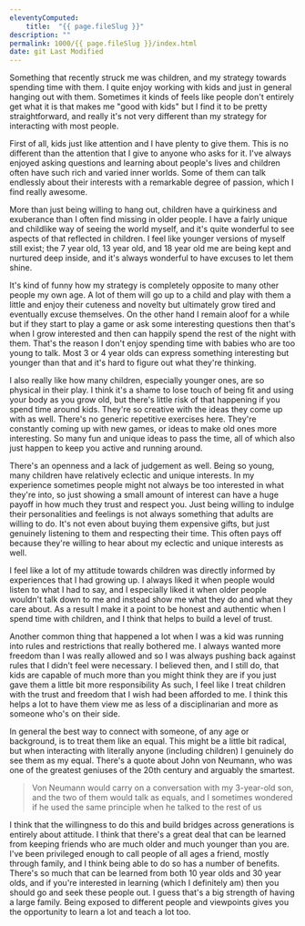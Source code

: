 ```yaml
---
eleventyComputed:
    title:  "{{ page.fileSlug }}"
description: ""
permalink: 1000/{{ page.fileSlug }}/index.html
date: git Last Modified
---
```


Something that recently struck me was children, and my strategy towards spending time with them. I quite enjoy working with kids and just in general hanging out with them. Sometimes it kinds of feels like people don't entirely get what it is that makes me "good with kids" but I find it to be pretty straightforward, and really it's not very different than my strategy for interacting with most people. 

First of all, kids just like attention and I have plenty to give them. This is no different than the attention that I give to anyone who asks for it. I've always enjoyed asking questions and learning about people's lives and children often have such rich and varied inner worlds. Some of them can talk endlessly about their interests with a remarkable degree of passion, which I find really awesome.

More than just being willing to hang out, children have a quirkiness and exuberance than I often find missing in older people. I have a fairly unique and childlike way of seeing the world myself, and it's quite wonderful to see aspects of that reflected in children. I feel like younger versions of myself still exist; the 7 year old, 13 year old, and 18 year old me are being kept and nurtured deep inside, and it's always wonderful to have excuses to let them shine.

It's kind of funny how my strategy is completely opposite to many other people my own age. A lot of them will go up to a child and play with them a little and enjoy their cuteness and novelty but ultimately grow tired and eventually excuse themselves. On the other hand I remain aloof for a while but if they start to play a game or ask some interesting questions then that's when I grow interested and then can happily spend the rest of the night with them. That's the reason I don't enjoy spending time with babies who are too young to talk. Most 3 or 4 year olds can express something interesting but younger than that and it's hard to figure out what they're thinking.

I also really like how many children, especially younger ones, are so physical in their play. I think it's a shame to lose touch of being fit and using your body as you grow old, but there's little risk of that happening if you spend time around kids. They're so creative with the ideas they come up with as well. There's no generic repetitive exercises here. They're constantly coming up with new games, or ideas to make old ones more interesting. So many fun and unique ideas to pass the time, all of which also just happen to keep you active and running around.

There's an openness and a lack of judgement as well. Being so young, many children have relatively eclectic and unique interests. In my experience sometimes people might not always be too interested in what they're into, so just showing a small amount of interest can have a huge payoff in how much they trust and respect you. Just being willing to indulge their personalities and feelings is not always something that adults are willing to do. It's not even about buying them expensive gifts, but just genuinely listening to them and respecting their time. This often pays off because they're willing to hear about my eclectic and unique interests as well.

I feel like a lot of my attitude towards children was directly informed by experiences that I had growing up. I always liked it when people would listen to what I had to say, and I especially liked it when older people wouldn't talk down to me and instead show me what they do and what they care about. As a result I make it a point to be honest and authentic when I spend time with children, and I think that helps to build a level of trust.

Another common thing that happened a lot when I was a kid was running into rules and restrictions that really bothered me. I always wanted more freedom than I was really allowed and so I was always pushing back against rules that I didn't feel were necessary. I believed then, and I still do, that kids are capable of much more than you might think they are if you just gave them a little bit more responsibility As such, I feel like I treat children with the trust and freedom that I wish had been afforded to me. I think this helps a lot to have them view me as less of a disciplinarian and more as someone who's on their side.

In general the best way to connect with someone, of any age or background, is to treat them like an equal. This might be a little bit radical, but when interacting with literally anyone (including children) I genuinely do see them as my equal. There's a quote about John von Neumann, who was one of the greatest geniuses of the 20th century and arguably the smartest.

> Von Neumann would carry on a conversation with my 3-year-old son, and the two of them would talk as equals, and I sometimes wondered if he used the same principle when he talked to the rest of us

I think that the willingness to do this and build bridges across generations is entirely about attitude. I think that there's a great deal that can be learned from keeping friends who are much older and much younger than you are. I've been privileged enough to call people of all ages a friend, mostly through family, and I think being able to do so has a number of benefits. There's so much that can be learned from both 10 year olds and 30 year olds, and if you're interested in learning (which I definitely am) then you should go and seek these people out. I guess that's a big strength of having a large family. Being exposed to different people and viewpoints gives you the opportunity to learn a lot and teach a lot too.